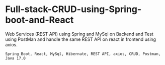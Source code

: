 # Full-stack-CRUD-using-Spring-boot-and-React
Web Services (REST API) using Spring and MySql on Backend and Test using PostMan and handle the same REST API on react in frontend using axios. 

```
Spring Boot, React, MySql, Hibernate, REST API, axios, CRUD, Postman, Java 17.0
```
